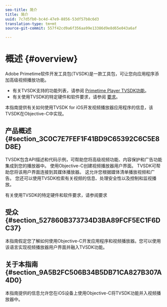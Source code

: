 ```yaml
---
seo-title: 简介
title: 简介
uuid: 7c7d5fb0-bc4d-47e9-8856-53df57b8c6d3
translation-type: tm+mt
source-git-commit: 557f42cd9a6f356aa99e13386d9e8d65e043a6af

---
```



# 概述 {#overview}

Adobe Primetime软件开发工具包(TVSDK)是一款工具包，可让您向应用程序添加高级视频播放功能。

* 有关TVSDK支持的功能列表，请参阅 [Primetime Player TVSDK功能](../../ios-3x-introduction/ios-3x-overview/ios-3x-overview-of-the-player.md)。
* 有关使用TVSDK的特定硬件和软件要求，请参阅 [要求](../../ios-3x-introduction/ios-3x-requirements.md)。

本指南提供有关如何使用TVSDK for iOS开发视频播放器应用程序的信息，该TVSDK在Objective-C中实现。

## 产品概述 {#section_3C0C7E7FEF1F41BD9C65392C6C5E8D8E}

TVSDK包含API描述和代码示例，可帮助您将高级视频功能、内容保护和广告功能集成到您的播放器中。 使用Objective-C创建视频播放器用户界面。 TVSDK可帮助您将该用户界面连接到其媒体播放器。 这允许您根据媒体清单播放视频和广告。 您还可以使用TVSDK检索有关视频的信息、处理安全性以及控制和监视播放。

有关使用TVSDK的特定硬件和软件要求，请参阅要求

## 受众 {#section_527860B373734D3BA89FCF5EC1F6DC37}

本指南假定您了解如何使用Objective-C开发应用程序和视频播放器。您可以使用该语言实现视频播放器用户界面并融入TVSDK功能。

## 关于本指南 {#section_9A5B2FC506B34B5DB71CA827B307A4D0}

本指南提供的信息允许您在iOS设备上使用Objective-C将TVSDK功能并入视频播放器中。